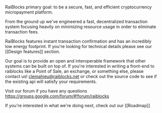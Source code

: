 RaiBlocks primary goal: to be a secure, fast, and efficient cryptocurrency micropayment platform.

From the ground up we've engineered a fast, decentralized transaction system focusing heavily on minimizing resource usage in order to eliminate transaction fees.

RaiBlocks features instant transaction confirmation and has an incredibly low energy footprint.  If you're looking for technical details please see our [[Design features]] section.

Our goal is to provide an open and interoperable framework that other systems can be built on top of.  If you're interested in writing a front-end to raiblocks like a Point of Sale, an exchange, or something else, please contact us! clemahieu@raiblocks.net or check out the source code to see if the existing api will satisfy your requirements.

Visit our forum if you have any questions https://groups.google.com/forum/#!forum/raiblocks

If you're interested in what we're doing next, check out our [[Roadmap]]
